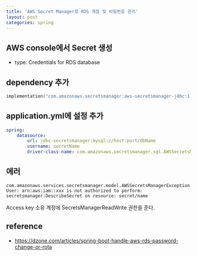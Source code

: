 ```yaml
---
title: 'AWS Secret Manager로 RDS 계정 및 비밀번호 관리'
layout: post
categories: spring
---
```


## AWS console에서 Secret 생성
- type: Credentials for RDS database

## dependency 추가
```kotlin
implementation("com.amazonaws.secretsmanager:aws-secretsmanager-jdbc:1.0.6")
```

## application.yml에 설정 추가
```yaml
spring:
    datasource:
        url: jdbc-secretsmanager:mysql://host:port/dbName
        username: secretName
        driver-class-name: com.amazonaws.secretsmanager.sql.AWSSecretsManagerMySQLDriver
```

## 에러
```text
com.amazonaws.services.secretsmanager.model.AWSSecretsManagerException: User: arn:aws:iam::xxx is not authorized to perform: secretsmanager:DescribeSecret on resource: secret/name
```
Access key 소유 계정에 SecretsManagerReadWrite 권한을 준다.

## reference
- <https://dzone.com/articles/spring-boot-handle-aws-rds-password-change-or-rota>



